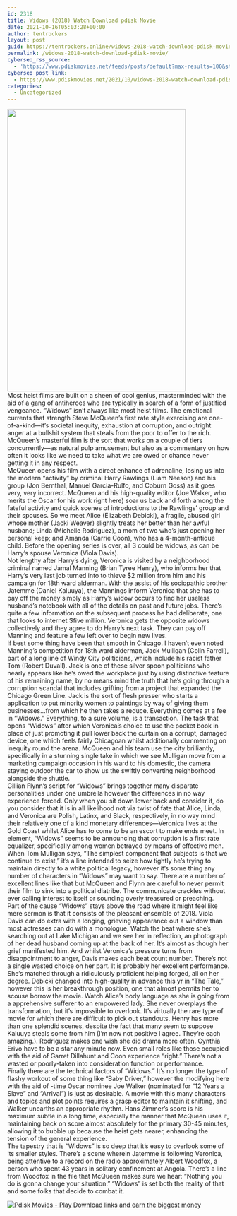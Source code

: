 ```yaml
---
id: 2318
title: Widows (2018) Watch Download pdisk Movie
date: 2021-10-16T05:03:28+00:00
author: tentrockers
layout: post
guid: https://tentrockers.online/widows-2018-watch-download-pdisk-movie/
permalink: /widows-2018-watch-download-pdisk-movie/
cyberseo_rss_source:
  - 'https://www.pdiskmovies.net/feeds/posts/default?max-results=100&start-index=101'
cyberseo_post_link:
  - https://www.pdiskmovies.net/2021/10/widows-2018-watch-download-pdisk-movie.html
categories:
  - Uncategorized
---
```

<div class="separator">
  <a href="https://1.bp.blogspot.com/-0RVz68EwCjk/YV856ei6e6I/AAAAAAAAAlc/aTHrH3GKlB0R5qv8OTC_2tkT0juxTgoUgCLcBGAsYHQ/s2048/Widows%2B%25282018%2529%2BWatch%2BDownload%2Bpdisk%2BMovie.jpg" imageanchor="1"><img loading="lazy" border="0" data-original-height="2048" data-original-width="1293" height="640" src="https://1.bp.blogspot.com/-0RVz68EwCjk/YV856ei6e6I/AAAAAAAAAlc/aTHrH3GKlB0R5qv8OTC_2tkT0juxTgoUgCLcBGAsYHQ/w404-h640/Widows%2B%25282018%2529%2BWatch%2BDownload%2Bpdisk%2BMovie.jpg" width="404" /></a>
</div>

<div>
  <div>
    <span>Most heist films are built on a sheen of cool genius, masterminded with the aid of a gang of antiheroes who are typically in search of a form of justified vengeance. “Widows” isn&#8217;t always like most heist films. The emotional currents that strength Steve McQueen’s first rate style exercising are one-of-a-kind—it’s societal inequity, exhaustion at corruption, and outright anger at a bullshit system that steals from the poor to offer to the rich. McQueen’s masterful film is the sort that works on a couple of tiers concurrently—as natural pulp amusement but also as a commentary on how often it looks like we need to take what we are owed or chance never getting it in any respect.</span>
  </div>
  
  <div>
    <span>McQueen opens his film with a direct enhance of adrenaline, losing us into the modern “activity” by criminal Harry Rawlings (Liam Neeson) and his group (Jon Bernthal, Manuel Garcia-Rulfo, and Coburn Goss) as it goes very, very incorrect. McQueen and his high-quality editor (Joe Walker, who merits the Oscar for his work right here) soar us back and forth among the fateful activity and quick scenes of introductions to the Rawlings’ group and their spouses. So we meet Alice (Elizabeth Debicki), a fragile, abused girl whose mother (Jacki Weaver) slightly treats her better than her awful husband; Linda (Michelle Rodriguez), a mom of two who&#8217;s just opening her personal keep; and Amanda (Carrie Coon), who has a 4-month-antique child. Before the opening series is over, all 3 could be widows, as can be Harry’s spouse Veronica (Viola Davis).</span>
  </div>
  
  <div>
    <span>Not lengthy after Harry’s dying, Veronica is visited by a neighborhood criminal named Jamal Manning (Brian Tyree Henry), who informs her that Harry’s very last job turned into to thieve $2 million from him and his campaign for 18th ward alderman. With the assist of his sociopathic brother Jatemme (Daniel Kaluuya), the Mannings inform Veronica that she has to pay off the money simply as Harry’s widow occurs to find her useless husband’s notebook with all of the details on past and future jobs. There’s quite a few information on the subsequent process he had deliberate, one that looks to internet $five million. Veronica gets the opposite widows collectively and they agree to do Harry’s next task. They can pay off Manning and feature a few left over to begin new lives.</span>
  </div>
  
  <div>
    <span>If best some thing have been that smooth in Chicago. I haven’t even noted Manning’s competition for 18th ward alderman, Jack Mulligan (Colin Farrell), part of a long line of Windy City politicians, which include his racist father Tom (Robert Duvall). Jack is one of these silver spoon politicians who nearly appears like he’s owed the workplace just by using distinctive feature of his remaining name, by no means mind the truth that he’s going through a corruption scandal that includes grifting from a project that expanded the Chicago Green Line. Jack is the sort of flesh presser who starts a application to put minority women to paintings by way of giving them businesses…from which he then takes a reduce. Everything comes at a fee in “Widows.” Everything, to a sure volume, is a transaction. The task that opens “Widows” after which Veronica’s choice to use the pocket book in place of just promoting it pull lower back the curtain on a corrupt, damaged device, one which feels fairly Chicagoan whilst additionally commenting on inequity round the arena. McQueen and his team use the city brilliantly, specifically in a stunning single take in which we see Mulligan move from a marketing campaign occasion in his ward to his domestic, the camera staying outdoor the car to show us the swiftly converting neighborhood alongside the shuttle.</span>
  </div>
  
  <div>
    <span>Gillian Flynn’s script for “Widows” brings together many disparate personalities under one umbrella however the differences in no way experience forced. Only when you sit down lower back and consider it, do you consider that it is in all likelihood not via twist of fate that Alice, Linda, and Veronica are Polish, Latinx, and Black, respectively, in no way mind their relatively one of a kind monetary differences—Veronica lives at the Gold Coast whilst Alice has to come to be an escort to make ends meet. In element, “Widows” seems to be announcing that corruption is a first rate equalizer, specifically among women betrayed by means of effective men. When Tom Mulligan says, “The simplest component that subjects is that we continue to exist,” it’s a line intended to seize how tightly he’s trying to maintain directly to a white political legacy, however it’s some thing any number of characters in “Widows” may want to say. There are a number of excellent lines like that but McQueen and Flynn are careful to never permit their film to sink into a political diatribe. The communicate crackles without ever calling interest to itself or sounding overly treasured or preaching.</span>
  </div>
  
  <div>
    <span>Part of the cause “Widows” stays above the road where it might feel like mere sermon is that it consists of the pleasant ensemble of 2018. Viola Davis can do extra with a longing, grieving appearance out a window than most actresses can do with a monologue. Watch the beat where she’s searching out at Lake Michigan and we see her in reflection, an photograph of her dead husband coming up at the back of her. It’s almost as though her grief manifested him. And whilst Veronica’s pressure turns from disappointment to anger, Davis makes each beat count number. There’s not a single wasted choice on her part. It is probably her excellent performance.</span>
  </div>
  
  <div>
    <span>She’s matched through a ridiculously proficient helping forged, all on her degree. Debicki changed into high-quality in advance this yr in “The Tale,” however this is her breakthrough position, one that almost permits her to scouse borrow the movie. Watch Alice’s body language as she is going from a apprehensive sufferer to an empowered lady. She never overplays the transformation, but it&#8217;s impossible to overlook. It’s virtually the rare type of movie for which there are difficult to pick out standouts. Henry has more than one splendid scenes, despite the fact that many seem to suppose Kaluuya steals some from him (I&#8217;m now not positive I agree. They&#8217;re each amazing.). Rodriguez makes one wish she did drama more often. Cynthia Erivo have to be a star any minute now. Even small roles like those occupied with the aid of Garret Dillahunt and Coon experience “right.” There’s not a wasted or poorly-taken into consideration function or performance.</span>
  </div>
  
  <div>
    <span>Finally there are the technical factors of “Widows.” It’s no longer the type of flashy workout of some thing like “Baby Driver,” however the modifying here with the aid of -time Oscar nominee Joe Walker (nominated for “12 Years a Slave” and “Arrival”) is just as desirable. A movie with this many characters and topics and plot points requires a grasp editor to maintain it shifting, and Walker unearths an appropriate rhythm. Hans Zimmer’s score is his maximum subtle in a long time, especially the manner that McQueen uses it, maintaining back on score almost absolutely for the primary 30-45 minutes, allowing it to bubble up because the heist gets nearer, enhancing the tension of the general experience.</span>
  </div>
  
  <div>
    <span>The tapestry that is “Widows” is so deep that it’s easy to overlook some of its smaller styles. There’s a scene wherein Jatemme is following Veronica, being attentive to a record on the radio approximately Albert Woodfox, a person who spent 43 years in solitary confinement at Angola. There’s a line from Woodfox in the file that McQueen makes sure we hear: “Nothing you do is gonna change your situation.” “Widows” is set both the reality of that and some folks that decide to combat it.</span>
  </div>
</div>

[![](https://1.bp.blogspot.com/-a93bp85aB6g/YUXjACCiX3I/AAAAAAAAbQE/GHmPI7h0af0tqn6tYzd0cdrDv9Hu9LUSACLcBGAsYHQ/s16000/Play_it_New-removebg-preview.png "Pdisk Movies - Play Download links and earn the biggest money")](https://www.cofilink.com/share-video?videoid=nv2mpp000md5)